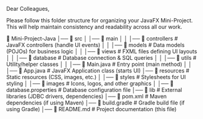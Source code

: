 Dear Colleagues,

Please follow this folder structure for organizing your JavaFX Mini-Project. This will help maintain consistency and readability across all our work.

📂 Mini-Project-Java │── 📂 src │ │── 📂 main │ │ │── 📂 controllers # JavaFX controllers (handle UI events) │ │ │── 📂 models # Data models (POJOs) for business logic │ │ │── 📂 views # FXML files defining UI layouts │ │ │── 📂 database # Database connection & SQL queries │ │ │── 📂 utils # Utility/helper classes │ │ │── 📄 Main.java # Entry point (main method) │ │ │── 📄 App.java # JavaFX Application class (starts UI) │── 📂 resources # Static resources (CSS, images, etc.) │ │── 📂 styles # Stylesheets for UI styling │ │── 📂 images # Icons, logos, and other graphics │ │── 📄 database.properties # Database configuration file │── 📂 lib # External libraries (JDBC drivers, dependencies) │── 📄 pom.xml # Maven dependencies (if using Maven) │── 📄 build.gradle # Gradle build file (if using Gradle) │── 📄 README.md # Project documentation (this file)

